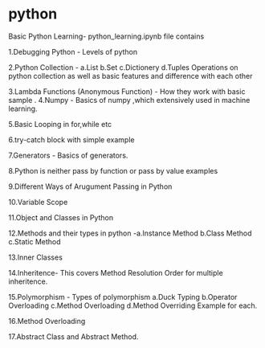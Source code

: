 # python
Basic Python Learning-  python_learning.ipynb file contains

1.Debugging Python - Levels of python

2.Python Collection - a.List b.Set c.Dictionery d.Tuples
                      Operations on python collection as well as basic features and difference with each other
											
3.Lambda Functions (Anonymous Function) - How they work with basic sample
.
4.Numpy - Basics of numpy ,which extensively used in machine learning.

5.Basic Looping in for,while etc

6.try-catch block with simple example

7.Generators - Basics of generators.

8.Python is neither pass by function or pass by value examples

9.Different Ways of Arugument Passing in Python

10.Variable Scope

11.Object and Classes in Python

12.Methods and their types in python -a.Instance Method b.Class Method c.Static Method

13.Inner Classes

14.Inheritence- This covers Method Resolution Order for multiple inheritence.

15.Polymorphism - Types of polymorphism a.Duck Typing b.Operator Overloading c.Method Overloading d.Method Overriding
                  Example for each.
									
16.Method Overloading

17.Abstract Class and Abstract Method.

